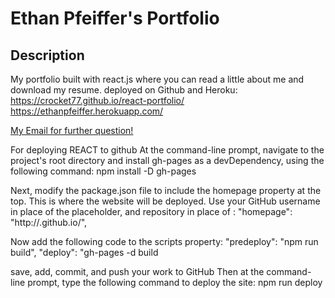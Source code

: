 
# Ethan Pfeiffer's Portfolio

## Description
My portfolio built with react.js where you can read a little about me and download my resume.
deployed on Github and Heroku:
https://crocket77.github.io/react-portfolio/
https://ethanpfeiffer.herokuapp.com/

[My Email for further question!](ethanpfeiff@gmail.com)


For deploying REACT to github
At the command-line prompt, navigate to the project's root directory and install gh-pages as a devDependency, using the following command:
npm install -D gh-pages

Next, modify the package.json file to include the homepage property at the top. This is where the website will be deployed. Use your GitHub username in place of the <username> placeholder, and repository in place of <repository>:
"homepage": "http://<username>.github.io/<repostiory>",

Now add the following code to the scripts property:
"predeploy": "npm run build",
"deploy": "gh-pages -d build

save, add, commit, and push your work to GitHub
Then at the command-line prompt, type the following command to deploy the site:
npm run deploy

